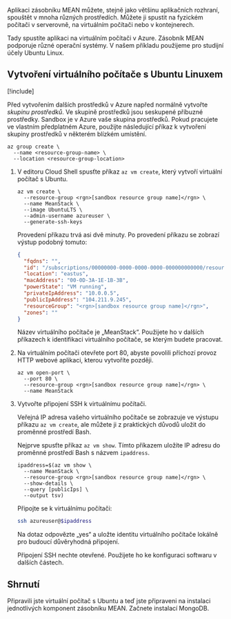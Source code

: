 Aplikaci zásobníku MEAN můžete, stejně jako většinu aplikačních rozhraní, spouštět v mnoha různých prostředích. Můžete ji spustit na fyzickém počítači v serverovně, na virtuálním počítači nebo v kontejnerech.

Tady spustíte aplikaci na virtuálním počítači v Azure. Zásobník MEAN podporuje různé operační systémy. V našem příkladu použijeme pro studijní účely Ubuntu Linux.

## <a name="create-an-ubuntu-linux-vm"></a>Vytvoření virtuálního počítače s Ubuntu Linuxem

[!include[](../../../includes/azure-sandbox-activate.md)]

Před vytvořením dalších prostředků v Azure napřed normálně vytvořte _skupinu prostředků_. Ve skupině prostředků jsou seskupené příbuzné prostředky. Sandbox je v Azure vaše skupina prostředků. Pokud pracujete ve vlastním předplatném Azure, použijte následující příkaz k vytvoření skupiny prostředků v některém blízkém umístění.

```azurecli
az group create \
  --name <resource-group-name> \
  --location <resource-group-location>
```

1. V editoru Cloud Shell spusťte příkaz `az vm create`, který vytvoří virtuální počítač s Ubuntu.

    ```azurecli
    az vm create \
      --resource-group <rgn>[sandbox resource group name]</rgn> \
      --name MeanStack \
      --image UbuntuLTS \
      --admin-username azureuser \
      --generate-ssh-keys
    ```

    Provedení příkazu trvá asi dvě minuty. Po provedení příkazu se zobrazí výstup podobný tomuto:

    ```json
    {
      "fqdns": "",
      "id": "/subscriptions/00000000-0000-0000-0000-000000000000/resourceGroups/myResourceGroup/providers/Microsoft.Compute/virtualMachines/MeanStack",
      "location": "eastus",
      "macAddress": "00-0D-3A-1E-1B-3B",
      "powerState": "VM running",
      "privateIpAddress": "10.0.0.5",
      "publicIpAddress": "104.211.9.245",
      "resourceGroup": "<rgn>[sandbox resource group name]</rgn>",
      "zones": ""
    }
    ```

    Název virtuálního počítače je „MeanStack“. Použijete ho v dalších příkazech k identifikaci virtuálního počítače, se kterým budete pracovat.

1. Na virtuálním počítači otevřete port 80, abyste povolili příchozí provoz HTTP webové aplikaci, kterou vytvoříte později.

    ```azurecli
    az vm open-port \
      --port 80 \
      --resource-group <rgn>[sandbox resource group name]</rgn> \
      --name MeanStack
    ```

1. Vytvořte připojení SSH k virtuálnímu počítači.

    Veřejná IP adresa vašeho virtuálního počítače se zobrazuje ve výstupu příkazu `az vm create`, ale můžete ji z praktických důvodů uložit do proměnné prostředí Bash.

    Nejprve spusťte příkaz `az vm show`. Tímto příkazem uložíte IP adresu do proměnné prostředí Bash s názvem `ipaddress`.

    ```azurecli
    ipaddress=$(az vm show \
      --name MeanStack \
      --resource-group <rgn>[sandbox resource group name]</rgn> \
      --show-details \
      --query [publicIps] \
      --output tsv)
    ```

    Připojte se k virtuálnímu počítači:

    ```bash
    ssh azureuser@$ipaddress
    ```

    Na dotaz odpovězte „yes“ a uložte identitu virtuálního počítače lokálně pro budoucí důvěryhodná připojení.

    Připojení SSH nechte otevřené. Použijete ho ke konfiguraci softwaru v dalších částech.

## <a name="summary"></a>Shrnutí

Připravili jste virtuální počítač s Ubuntu a teď jste připraveni na instalaci jednotlivých komponent zásobníku MEAN. Začnete instalací MongoDB.